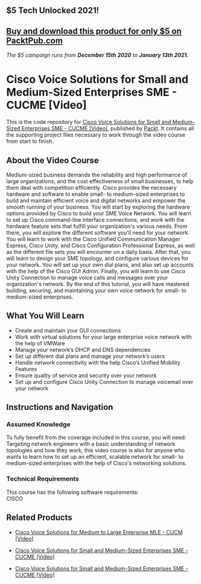 ## $5 Tech Unlocked 2021!
[Buy and download this product for only $5 on PacktPub.com](https://www.packtpub.com/)
-----
*The $5 campaign         runs from __December 15th 2020__ to __January 13th 2021.__*

# Cisco Voice Solutions for Small and Medium-Sized Enterprises SME - CUCME [Video]
This is the code repository for [Cisco Voice Solutions for Small and Medium-Sized Enterprises SME - CUCME [Video]](https://www.packtpub.com/application-development/cisco-voice-solutions-small-and-medium-sized-enterprises-sme-cucme-video?utm_source=github&utm_medium=repository&utm_campaign=9781788476188), published by [Packt](https://www.packtpub.com/?utm_source=github). It contains all the supporting project files necessary to work through the video course from start to finish.
## About the Video Course
Medium-sized business demands the reliability and high performance of large organizations, and the cost effectiveness of small businesses, to help them deal with competition efficiently. Cisco provides the necessary hardware and software to enable small- to medium-sized enterprises to build and maintain efficient voice and digital networks and empower the smooth running of your business. You will start by exploring the hardware options provided by Cisco to build your SME Voice Network. You will learn to set up Cisco command-line interface connections, and work with the hardware feature sets that fulfill your organization's various needs. From there, you will explore the different software you'll need for your network. You will learn to work with the Cisco Unified Communication Manager Express, Cisco Unity, and Cisco Configuration Professional Express, as well as the different file sets you will encounter on a daily basis. After that, you will learn to design your SME topology, and configure various devices for your network. You will set up your own dial plans, and also set up accounts with the help of the Cisco GUI Admin. Finally, you will learn to use Cisco Unity Connection to manage voice calls and messages over your organization's network. By the end of this tutorial, you will have mastered building, securing, and maintaining your own voice network for small- to medium-sized enterprises.


<H2>What You Will Learn</H2>
<DIV class=book-info-will-learn-text>
<UL>
<LI>Create and maintain your GUI connections 
<LI>Work with virtual solutions for your large enterprise voice network with the help of VMWare 
<LI>Manage your network’s DHCP and DNS dependencies 
<LI>Set up different dial plans and manage your network’s users 
<LI>Handle network connectivity with the help Cisco’s Unified Mobility Features 
<LI>Ensure quality of service and security over your network 
<LI>Set up and configure Cisco Unity Connection to manage voicemail over your network </LI></UL></DIV>

## Instructions and Navigation
### Assumed Knowledge
To fully benefit from the coverage included in this course, you will need:<br/>
Targeting network engineers with a basic understanding of network topologies and how they work, this video course is also for anyone who wants to learn how to set up an efficient, scalable network for small- to medium-sized enterprises with the help of Cisco's networking solutions.	
### Technical Requirements
This course has the following software requirements:<br/>
CISCO

## Related Products
* [Cisco Voice Solutions for Medium to Large Enterprise MLE - CUCM [Video]](https://www.packtpub.com/application-development/cisco-voice-solutions-medium-large-enterprise-mle-cucm-video?utm_source=github&utm_medium=repository&utm_campaign=9781788476263)

* [Cisco Voice Solutions for Small and Medium-Sized Enterprises SME - CUCME [Video]](https://www.packtpub.com/application-development/cisco-voice-solutions-small-and-medium-sized-enterprises-sme-cucme-video?utm_source=github&utm_medium=repository&utm_campaign=9781788476188)

* [Cisco Voice Solutions for Small and Medium-Sized Enterprises SME - CUCME [Video]](https://www.packtpub.com/application-development/cisco-voice-solutions-small-and-medium-sized-enterprises-sme-cucme-video?utm_source=github&utm_medium=repository&utm_campaign=9781788476188)

